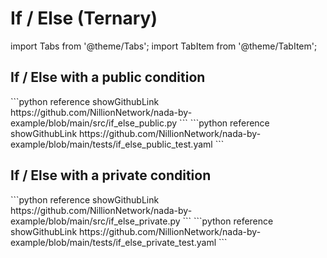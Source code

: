 # If / Else (Ternary)

import Tabs from '@theme/Tabs';
import TabItem from '@theme/TabItem';

## If / Else with a public condition

<Tabs>

<TabItem value="program" label="Nada program" default>
```python reference showGithubLink
https://github.com/NillionNetwork/nada-by-example/blob/main/src/if_else_public.py
```
</TabItem>

<TabItem value="test" label="Test file">
```python reference showGithubLink
https://github.com/NillionNetwork/nada-by-example/blob/main/tests/if_else_public_test.yaml
```
</TabItem>
</Tabs>

## If / Else with a private condition

<Tabs>

<TabItem value="program" label="Nada program" default>
```python reference showGithubLink
https://github.com/NillionNetwork/nada-by-example/blob/main/src/if_else_private.py
```
</TabItem>

<TabItem value="test" label="Test file">
```python reference showGithubLink
https://github.com/NillionNetwork/nada-by-example/blob/main/tests/if_else_private_test.yaml
```
</TabItem>
</Tabs>